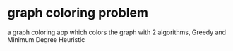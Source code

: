 # graph coloring problem
a graph coloring app which colors the graph with 2 algorithms, Greedy and Minimum Degree Heuristic
